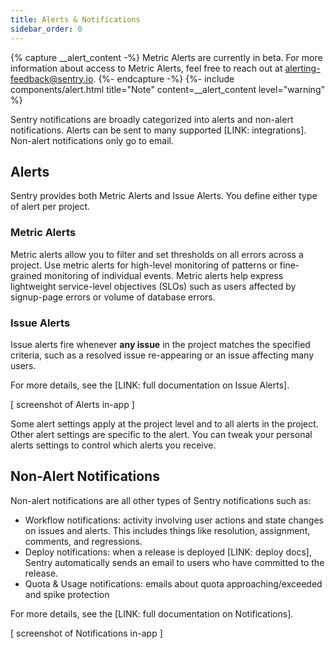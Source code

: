 ```yaml
---
title: Alerts & Notifications
sidebar_order: 0
---
```


{% capture __alert_content -%}
Metric Alerts are currently in beta. For more information about access to Metric Alerts, feel free to reach out at alerting-feedback@sentry.io.
{%- endcapture -%}
{%- include components/alert.html
    title="Note"
    content=__alert_content
    level="warning"
%}

Sentry notifications are broadly categorized into alerts and non-alert notifications. Alerts can be sent to many supported [LINK: integrations]. Non-alert notifications only go to email.

## Alerts

Sentry provides both Metric Alerts and Issue Alerts. You define either type of alert per project.

### Metric Alerts

Metric alerts allow you to filter and set thresholds on all errors across a project. Use metric alerts for high-level monitoring of patterns or fine-grained monitoring of individual events. Metric alerts help express lightweight service-level objectives (SLOs) such as users affected by signup-page errors or volume of database errors.

### Issue Alerts

Issue alerts fire whenever **any issue** in the project matches the specified criteria, such as a resolved issue re-appearing or an issue affecting many users.

For more details, see the [LINK: full documentation on Issue Alerts].

[ screenshot of Alerts in-app ]

Some alert settings apply at the project level and to all alerts in the project. Other alert settings are specific to the alert. You can tweak your personal alerts settings to control which alerts you receive.

## Non-Alert Notifications

Non-alert notifications are all other types of Sentry notifications such as:

- Workflow notifications: activity involving user actions and state changes on issues and alerts. This includes things like resolution, assignment, comments, and regressions.
- Deploy notifications: when a release is deployed [LINK: deploy docs], Sentry automatically sends an email to users who have committed to the release.
- Quota & Usage notifications: emails about quota approaching/exceeded and spike protection

For more details, see the [LINK: full documentation on Notifications].

[ screenshot of Notifications in-app ]
